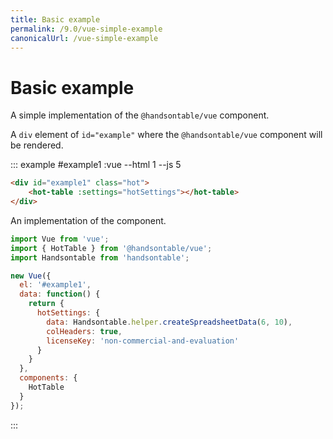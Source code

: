 ```yaml
---
title: Basic example
permalink: /9.0/vue-simple-example
canonicalUrl: /vue-simple-example
---
```


# Basic example

A simple implementation of the `@handsontable/vue` component.

A `div` element of `id="example"` where the `@handsontable/vue` component will be rendered.

::: example #example1 :vue --html 1 --js 5 
```html
<div id="example1" class="hot">
    <hot-table :settings="hotSettings"></hot-table>
</div>
```

An implementation of the component.

```js
import Vue from 'vue';
import { HotTable } from '@handsontable/vue';
import Handsontable from 'handsontable';

new Vue({
  el: '#example1',
  data: function() {
    return {
      hotSettings: {
        data: Handsontable.helper.createSpreadsheetData(6, 10),
        colHeaders: true,
        licenseKey: 'non-commercial-and-evaluation'
      }
    }
  },
  components: {
    HotTable
  }
});
```
:::
